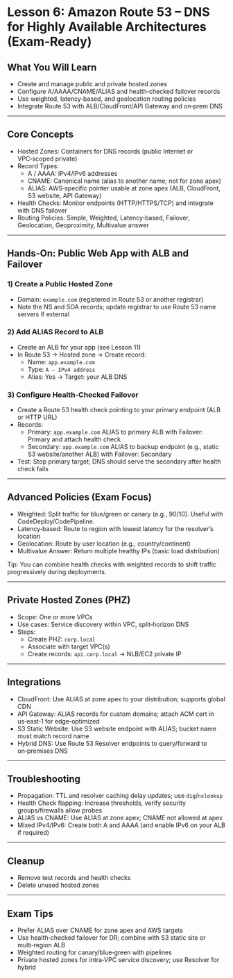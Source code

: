 # Lesson 6: Amazon Route 53 – DNS for Highly Available Architectures (Exam‑Ready)

## What You Will Learn
- Create and manage public and private hosted zones
- Configure A/AAAA/CNAME/ALIAS and health‑checked failover records
- Use weighted, latency‑based, and geolocation routing policies
- Integrate Route 53 with ALB/CloudFront/API Gateway and on‑prem DNS

---

## Core Concepts
- Hosted Zones: Containers for DNS records (public Internet or VPC‑scoped private)
- Record Types:
  - A / AAAA: IPv4/IPv6 addresses
  - CNAME: Canonical name (alias to another name; not for zone apex)
  - ALIAS: AWS‑specific pointer usable at zone apex (ALB, CloudFront, S3 website, API Gateway)
- Health Checks: Monitor endpoints (HTTP/HTTPS/TCP) and integrate with DNS failover
- Routing Policies: Simple, Weighted, Latency‑based, Failover, Geolocation, Geoproximity, Multivalue answer

---

## Hands‑On: Public Web App with ALB and Failover

### 1) Create a Public Hosted Zone
- Domain: `example.com` (registered in Route 53 or another registrar)
- Note the NS and SOA records; update registrar to use Route 53 name servers if external

### 2) Add ALIAS Record to ALB
- Create an ALB for your app (see Lesson 11)
- In Route 53 → Hosted zone → Create record:
  - Name: `app.example.com`
  - Type: `A – IPv4 address`
  - Alias: Yes → Target: your ALB DNS

### 3) Configure Health‑Checked Failover
- Create a Route 53 health check pointing to your primary endpoint (ALB or HTTP URL)
- Records:
  - Primary: `app.example.com` ALIAS to primary ALB with Failover: Primary and attach health check
  - Secondary: `app.example.com` ALIAS to backup endpoint (e.g., static S3 website/another ALB) with Failover: Secondary
- Test: Stop primary target; DNS should serve the secondary after health check fails

---

## Advanced Policies (Exam Focus)
- Weighted: Split traffic for blue/green or canary (e.g., 90/10). Useful with CodeDeploy/CodePipeline.
- Latency‑based: Route to region with lowest latency for the resolver’s location
- Geolocation: Route by user location (e.g., country/continent)
- Multivalue Answer: Return multiple healthy IPs (basic load distribution)

Tip: You can combine health checks with weighted records to shift traffic progressively during deployments.

---

## Private Hosted Zones (PHZ)
- Scope: One or more VPCs
- Use cases: Service discovery within VPC, split‑horizon DNS
- Steps:
  - Create PHZ: `corp.local`
  - Associate with target VPC(s)
  - Create records: `api.corp.local` → NLB/EC2 private IP

---

## Integrations
- CloudFront: Use ALIAS at zone apex to your distribution; supports global CDN
- API Gateway: ALIAS records for custom domains; attach ACM cert in us‑east‑1 for edge‑optimized
- S3 Static Website: Use S3 website endpoint with ALIAS; bucket name must match record name
- Hybrid DNS: Use Route 53 Resolver endpoints to query/forward to on‑premises DNS

---

## Troubleshooting
- Propagation: TTL and resolver caching delay updates; use `dig`/`nslookup`
- Health Check flapping: Increase thresholds, verify security groups/firewalls allow probes
- ALIAS vs CNAME: Use ALIAS at zone apex; CNAME not allowed at apex
- Mixed IPv4/IPv6: Create both A and AAAA (and enable IPv6 on your ALB if required)

---

## Cleanup
- Remove test records and health checks
- Delete unused hosted zones

---

## Exam Tips
- Prefer ALIAS over CNAME for zone apex and AWS targets
- Use health‑checked failover for DR; combine with S3 static site or multi‑region ALB
- Weighted routing for canary/blue‑green with pipelines
- Private hosted zones for intra‑VPC service discovery; use Resolver for hybrid
